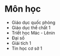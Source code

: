 # Môn học 
- Giáo dục quốc phòng
- Giáo dục thể chất 1
- Triết học Mác - Lênin
- Đại số
- Giải tích 1
- Tin học cơ sở 1